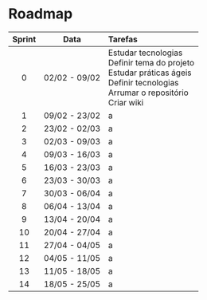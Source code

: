 # Roadmap

| Sprint | Data | Tarefas |
| :--:| :--: | :-- |
| 0 | 02/02 - 09/02 | Estudar tecnologias <br> Definir tema do projeto <br> Estudar práticas ágeis <br> Definir tecnologias <br> Arrumar o repositório <br> Criar wiki|
| 1 | 09/02 - 23/02 | a |
| 2 | 23/02 - 02/03 | a |
| 3 | 02/03 - 09/03 | a |
| 4 | 09/03 - 16/03 | a |
| 5 | 16/03 - 23/03 | a |
| 6 | 23/03 - 30/03 | a |
| 7 | 30/03 - 06/04 | a |
| 8 | 06/04 - 13/04 | a |
| 9 | 13/04 - 20/04 | a |
| 10 | 20/04 - 27/04 | a |
| 11 | 27/04 - 04/05 | a |
| 12 | 04/05 - 11/05 | a |
| 13 | 11/05 - 18/05 | a |
| 14 | 18/05 - 25/05 | a |